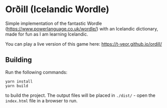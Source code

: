 # Orðill (Icelandic Wordle)

Simple implementation of the fantastic Wordle
(<https://www.powerlanguage.co.uk/wordle/>) with an Icelandic dictionary, made
for fun as I am learning Icelandic.

You can play a live version of this game here:
<https://t-veor.github.io/ordill/>

## Building

Run the following commands:

```
yarn install
yarn build
```

to build the project. The output files will be placed in `./dist/` - open the
`index.html` file in a browser to run.
